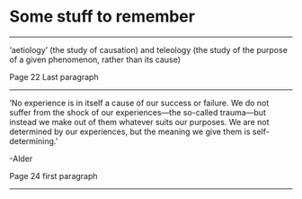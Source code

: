 # Some stuff to remember

---

‘aetiology’
(the study of causation) and teleology (the study of the
purpose of a given phenomenon, rather than its cause)

Page 22 Last paragraph

---

 ‘No experience is in itself a
cause of our success or failure. We do not suffer from the
shock of our experiences—the so-called trauma—but instead
we make out of them whatever suits our purposes. We are not
determined by our experiences, but the meaning we give them
is self-determining.’

-Alder

Page 24 first paragraph

---
